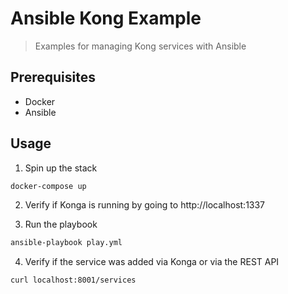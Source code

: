 # Ansible Kong Example

> Examples for managing Kong services with Ansible

## Prerequisites

- Docker
- Ansible

## Usage

1. Spin up the stack
```bash
docker-compose up
```

2. Verify if Konga is running by going to http://localhost:1337

3. Run the playbook
```bash
ansible-playbook play.yml
```

4. Verify if the service was added via Konga or via the REST API
```bash
curl localhost:8001/services
```
